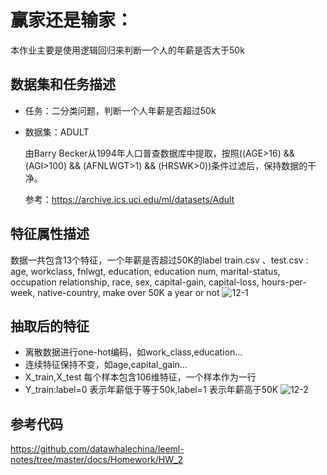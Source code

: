 # 赢家还是输家：
本作业主要是使用逻辑回归来判断一个人的年薪是否大于50k
## 数据集和任务描述
- 任务：二分类问题，判断一个人年薪是否超过50k

- 数据集：ADULT

	由Barry Becker从1994年人口普查数据库中提取，按照((AGE>16) && (AGI>100) && (AFNLWGT>1) && (HRSWK>0))条件过滤后，保持数据的干净。
	
	参考：https://archive.ics.uci.edu/ml/datasets/Adult

## 特征属性描述
数据一共包含13个特征，一个年薪是否超过50K的label
train.csv 、test.csv :
age, workclass, fnlwgt, education, education num, marital-status, occupation
relationship, race, sex, capital-gain, capital-loss, hours-per-week,
native-country, make over 50K a year or not
![12-1](./res/chapter12-1.png)
		
## 抽取后的特征
- 离散数据进行one-hot编码，如work_class,education...
- 连续特征保持不变，如age,capital_gain...
- X_train,X_test 每个样本包含106维特征，一个样本作为一行
- Y_train:label=0 表示年薪低于等于50k,label=1 表示年薪高于50K
![12-2](./res/chapter12-2.png)


## 参考代码

https://github.com/datawhalechina/leeml-notes/tree/master/docs/Homework/HW_2



